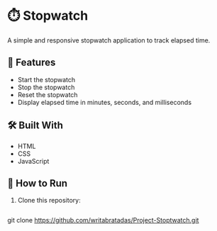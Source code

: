 # ⏱️ Stopwatch

A simple and responsive stopwatch application to track elapsed time.

## 🚀 Features

- Start the stopwatch
- Stop the stopwatch
- Reset the stopwatch
- Display elapsed time in minutes, seconds, and milliseconds

## 🛠️ Built With

- HTML
- CSS
- JavaScript

## 📂 How to Run

1. Clone this repository:
   ```bash
git clone https://github.com/writabratadas/Project-Stoptwatch.git
